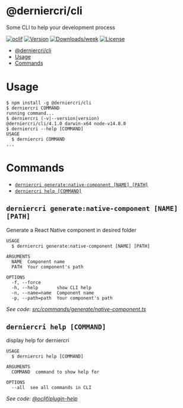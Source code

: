 # @derniercri/cli

Some CLI to help your development process

[![oclif](https://img.shields.io/badge/cli-oclif-brightgreen.svg)](https://oclif.io)
[![Version](https://img.shields.io/npm/v/@derniercri/cli.svg)](https://npmjs.org/package/@derniercri/cli)
[![Downloads/week](https://img.shields.io/npm/dw/@derniercri/cli.svg)](https://npmjs.org/package/@derniercri/cli)
[![License](https://img.shields.io/npm/l/@derniercri/cli.svg)](https://github.com/derniercri/packages/blob/master/package.json)

<!-- toc -->
* [@derniercri/cli](#derniercricli)
* [Usage](#usage)
* [Commands](#commands)
<!-- tocstop -->

# Usage

<!-- usage -->
```sh-session
$ npm install -g @derniercri/cli
$ derniercri COMMAND
running command...
$ derniercri (-v|--version|version)
@derniercri/cli/4.1.0 darwin-x64 node-v14.8.0
$ derniercri --help [COMMAND]
USAGE
  $ derniercri COMMAND
...
```
<!-- usagestop -->

# Commands

<!-- commands -->
* [`derniercri generate:native-component [NAME] [PATH]`](#derniercri-generatenative-component-name-path)
* [`derniercri help [COMMAND]`](#derniercri-help-command)

## `derniercri generate:native-component [NAME] [PATH]`

Generate a React Native component in desired folder

```
USAGE
  $ derniercri generate:native-component [NAME] [PATH]

ARGUMENTS
  NAME  Component name
  PATH  Your component's path

OPTIONS
  -f, --force
  -h, --help       show CLI help
  -n, --name=name  Component name
  -p, --path=path  Your component's path
```

_See code: [src/commands/generate/native-component.ts](https://github.com/derniercri/packages/blob/v4.1.0/src/commands/generate/native-component.ts)_

## `derniercri help [COMMAND]`

display help for derniercri

```
USAGE
  $ derniercri help [COMMAND]

ARGUMENTS
  COMMAND  command to show help for

OPTIONS
  --all  see all commands in CLI
```

_See code: [@oclif/plugin-help](https://github.com/oclif/plugin-help/blob/v3.2.0/src/commands/help.ts)_
<!-- commandsstop -->
